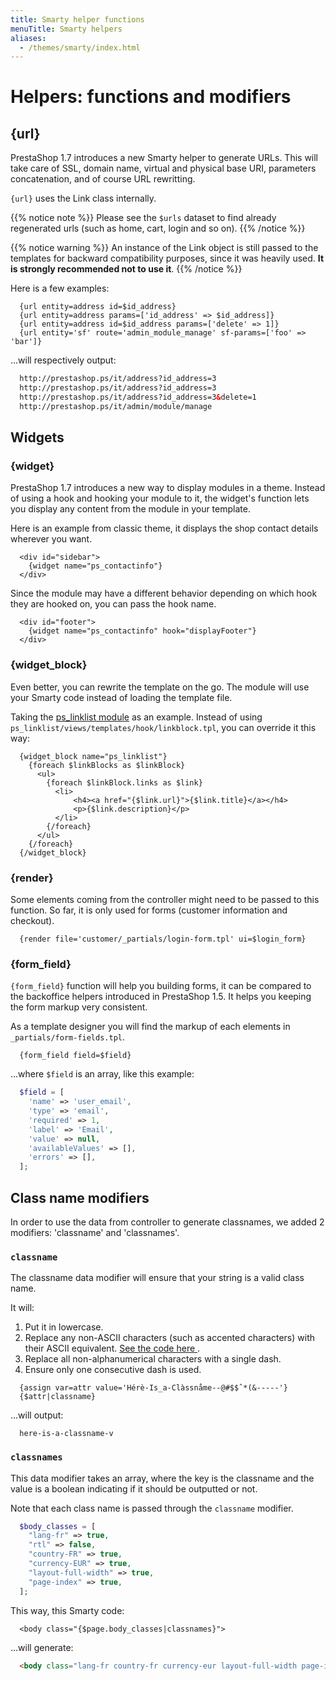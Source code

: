 ```yaml
---
title: Smarty helper functions
menuTitle: Smarty helpers
aliases:
  - /themes/smarty/index.html
---
```


# Helpers: functions and modifiers

## {url}

PrestaShop 1.7 introduces a new Smarty helper to generate URLs.
This will take care of SSL, domain name, virtual and physical base URI, parameters concatenation,
and of course URL rewritting.

`{url}` uses the Link class internally.

{{% notice note %}}
  Please see the `$urls` dataset to find already regenerated urls (such as home, cart, login and so on).
{{% /notice %}}

{{% notice warning %}}
  An instance of the Link object is still passed to the templates for backward compatibility purposes,
  since it was heavily used. **It is strongly recommended not to use it**.
{{% /notice %}}

Here is a few examples:

```smarty
  {url entity=address id=$id_address}
  {url entity=address params=['id_address' => $id_address]}
  {url entity=address id=$id_address params=['delete' => 1]}
  {url entity='sf' route='admin_module_manage' sf-params=['foo' => 'bar']}
```

...will respectively output:

```html
  http://prestashop.ps/it/address?id_address=3
  http://prestashop.ps/it/address?id_address=3
  http://prestashop.ps/it/address?id_address=3&delete=1
  http://prestashop.ps/it/admin/module/manage
```

## Widgets

### {widget}

PrestaShop 1.7 introduces a new way to display modules in a theme. Instead of using a hook and hooking
your module to it, the widget's function lets you display any content from the module in your template.

Here is an example from classic theme, it displays the shop contact details wherever you want.

```html+smarty
  <div id="sidebar">
    {widget name="ps_contactinfo"}
  </div>
```

Since the module may have a different behavior depending on which hook they are hooked on, you can pass the
hook name.

```html+smarty
  <div id="footer">
    {widget name="ps_contactinfo" hook="displayFooter"}
  </div>
```

### {widget_block}

Even better, you can rewrite the template on the go. The module will use your Smarty code instead of loading
the template file.

Taking the [ps_linklist module](https://github.com/PrestaShop/ps_linklist/tree/master) as an example.
Instead of using `ps_linklist/views/templates/hook/linkblock.tpl`, you can override it this way:

```html+smarty
  {widget_block name="ps_linklist"}
    {foreach $linkBlocks as $linkBlock}
      <ul>
        {foreach $linkBlock.links as $link}
          <li>
              <h4><a href="{$link.url}">{$link.title}</a></h4>
              <p>{$link.description}</p>
          </li>
        {/foreach}
      </ul>
    {/foreach}
  {/widget_block}
```

### {render}

Some elements coming from the controller might need to be passed to this function. So far, it is only used
for forms (customer information and checkout).

```smarty
  {render file='customer/_partials/login-form.tpl' ui=$login_form}
```

### {form_field}

`{form_field}` function will help you building forms, it can be compared to the backoffice helpers introduced in
PrestaShop 1.5. It helps you keeping the form markup very consistent.

As a template designer you will find the markup of each elements in `_partials/form-fields.tpl`.

```smarty
  {form_field field=$field}
```

...where `$field` is an array, like this example:

```php
  $field = [
    'name' => 'user_email',
    'type' => 'email',
    'required' => 1,
    'label' => 'Email',
    'value' => null,
    'availableValues' => [],
    'errors' => [],
  ];
```

## Class name modifiers

In order to use the data from controller to generate classnames, we added 2 modifiers: 'classname' and 'classnames'.

### `classname`

The classname data modifier will ensure that your string is a valid class name.

It will:

1. Put it in lowercase.
2. Replace any non-ASCII characters (such as accented characters) with their ASCII equivalent. [See the code here ](https://github.com/PrestaShop/PrestaShop/blob/develop/classes/Tools.php#L1252-L1354).
3. Replace all non-alphanumerical characters with a single dash.
4. Ensure only one consecutive dash is used.

```smarty
  {assign var=attr value='Hérè-Is_a-Clàssnåme--@#$$ˆ*(&-----'}
  {$attr|classname}
```

...will output:

```
  here-is-a-classname-v
```

### `classnames`

This data modifier takes an array, where the key is the classname and the value is a boolean indicating if
it should be outputted or not.

Note that each class name is passed through the `classname` modifier.

```php
  $body_classes = [
    "lang-fr" => true,
    "rtl" => false,
    "country-FR" => true,
    "currency-EUR" => true,
    "layout-full-width" => true,
    "page-index" => true,
  ];
```

This way, this Smarty code:

```html+smarty
  <body class="{$page.body_classes|classnames}">
```

...will generate:

```html
  <body class="lang-fr country-fr currency-eur layout-full-width page-index">
```
